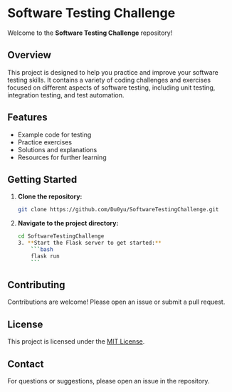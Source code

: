 # Software Testing Challenge

Welcome to the **Software Testing Challenge** repository!

## Overview

This project is designed to help you practice and improve your software testing skills. It contains a variety of coding challenges and exercises focused on different aspects of software testing, including unit testing, integration testing, and test automation.

## Features

- Example code for testing
- Practice exercises
- Solutions and explanations
- Resources for further learning

## Getting Started

1. **Clone the repository:**
    ```bash
    git clone https://github.com/Du0yu/SoftwareTestingChallenge.git
    ```
2. **Navigate to the project directory:**
    ```bash
    cd SoftwareTestingChallenge
    3. **Start the Flask server to get started:**
        ```bash
        flask run
        ```

## Contributing

Contributions are welcome! Please open an issue or submit a pull request.

## License

This project is licensed under the [MIT License](LICENSE).

## Contact

For questions or suggestions, please open an issue in the repository.
